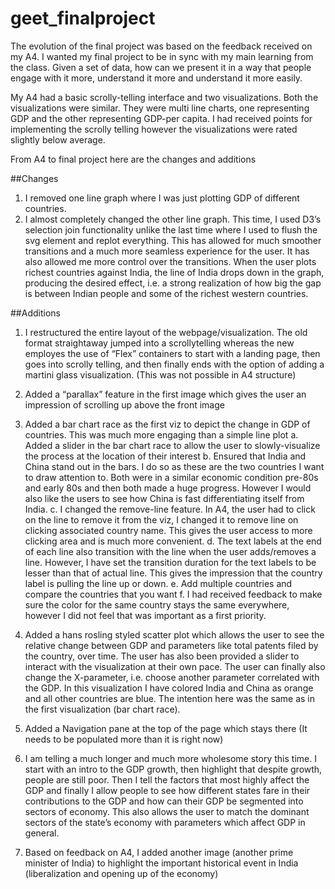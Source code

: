 # geet_finalproject

The evolution of the final project was based on the feedback received on my A4. I wanted my final project to be in sync with my main learning from the class. Given a set of data, how can we present it in a way that people engage with it more, understand it more and understand it more easily. 

My A4 had a basic scrolly-telling interface and two visualizations. Both the visualizations were similar. They were multi line charts, one representing GDP and the other representing GDP-per capita. I had received points for implementing the scrolly telling however the visualizations were rated slightly below average. 

From A4 to final project here are the changes and additions

##Changes
1.	I removed one line graph where I was just plotting GDP of different countries. 
2.	I almost completely changed the other line graph. This time, I used D3’s selection join functionality unlike the last time where I used to flush the svg element and replot everything. This has allowed for much smoother transitions and a much more seamless experience for the user. It has also allowed me more control over the transitions. When the user plots richest countries against India, the line of India drops down in the graph, producing the desired effect, i.e. a strong realization of how big the gap is between Indian people and some of the richest western countries. 


##Additions
1.	I restructured the entire layout of the webpage/visualization. The old format straightaway jumped into a scrollytelling whereas the new employes the use of “Flex” containers to start with a landing page, then goes into scrolly telling, and then finally ends with the option of adding a martini glass visualization. (This was not possible in A4 structure)

2.	Added a “parallax” feature in the first image which gives the user an impression of scrolling up above the front image

3.	Added a bar chart race as the first viz to depict the change in GDP of countries. This was much more engaging than a simple line plot
    a.	Added a slider in the bar chart race to allow the user to slowly-visualize the process at the location of their interest
    b.	Ensured that India and China stand out in the bars. I do so as these are the two countries I want to draw attention to. Both were in a similar economic   condition pre-80s and early 80s and then both made a huge progress. However I would also like the users to see how China is fast differentiating itself from India.
    c.	I changed the remove-line feature. In A4, the user had to click on the line to remove it from the viz, I changed it to remove line on clicking associated country name. This gives the user access to more clicking area and is much more convenient. 
    d.	The text labels at the end of each line also transition with the line when the user adds/removes a line. However, I have set the transition duration for the text labels to be lesser than that of actual line. This gives the impression that the country label is pulling the line up or down. 
    e.	Add multiple countries and compare the countries that you want
    f.	I had received feedback to make sure the color for the same country stays the same everywhere, however I did not feel that was important as a first priority. 


4.	Added a hans rosling styled scatter plot which allows the user to see the relative change between GDP and parameters like total patents filed by the country, over time. The user has also been provided a slider to interact with the visualization at their own pace. The user can finally also change the X-parameter, i.e. choose another parameter correlated with the GDP. In this visualization I have colored India and China as orange and all other countries are blue. The intention here was the same as in the first visualization (bar chart race). 

5.	Added a Navigation pane at the top of the page which stays there (It needs to be populated more than it is right now)

6.	I am telling a much longer and much more wholesome story this time. I start with an intro to the GDP growth, then highlight that despite growth, people are still poor. Then I tell the factors that most highly affect the GDP and finally I allow people to see how different states fare in their contributions to the GDP and how can their GDP be segmented into sectors of economy. This also allows the user to match the dominant sectors of the state’s economy with parameters which affect GDP in general. 

7.	Based on feedback on A4, I added another image (another prime minister of India) to highlight the important historical event in India (liberalization and opening up of the economy)


